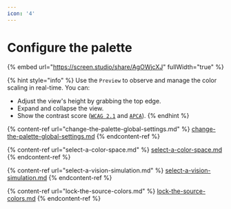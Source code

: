 ```yaml
---
icon: '4'
---
```


# Configure the palette

{% embed url="https://screen.studio/share/AgOWjcXJ" fullWidth="true" %}

{% hint style="info" %}
Use the `Preview` to observe and manage the color scaling in real-time. You can:&#x20;

* Adjust the view's height by grabbing the top edge.
* Expand and collapse the view.
* Show the contrast score ([`WCAG 2.1`](../../glossary.md#wcag-2.1) and [`APCA`](../../glossary.md#apca)).
{% endhint %}

{% content-ref url="change-the-palette-global-settings.md" %}
[change-the-palette-global-settings.md](change-the-palette-global-settings.md)
{% endcontent-ref %}

{% content-ref url="select-a-color-space.md" %}
[select-a-color-space.md](select-a-color-space.md)
{% endcontent-ref %}

{% content-ref url="select-a-vision-simulation.md" %}
[select-a-vision-simulation.md](select-a-vision-simulation.md)
{% endcontent-ref %}

{% content-ref url="lock-the-source-colors.md" %}
[lock-the-source-colors.md](lock-the-source-colors.md)
{% endcontent-ref %}
